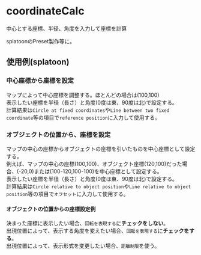 # coordinateCalc  
  
中心とする座標、半径、角度を入力して座標を計算  
  
splatoonのPreset製作等に。  
  
## 使用例(splatoon)  
  
### 中心座標から座標を設定  
  
マップによって中心座標を調整する。ほとんどの場合は(100,100)  
表示したい座標を半径（長さ）と角度(0度は東、90度は北)で設定する。  
計算結果は`Circle at fixed coordinates`や`Line between two fixed coordinate`等の項目で`reference position`に入力して使用する。  
### オブジェクトの位置から、座標を設定  
  
マップの中心の座標からオブジェクトの座標を引いたものを中心座標として設定する。  
例えば、マップの中心の座標(100,100)、オブジェクト座標(120,100)だった場合、(-20,0)または(100-120,100-100)を中心座標として設定する。  
表示したい座標を半径（長さ）と角度(0度は東、90度は北)で設定する。  
計算結果は`Circle relative to object position`や`Line relative to object position`等の項目で`オフセット`に入力して使用する。  
  
#### オブジェクトの位置からの座標設定例
決まった座標に表示したい場合、`回転を表現する`に**チェックをしない**。  
出現位置によって、表示する角度を変えたい場合、`回転を表現する`に**チェックをする**。  
出現位置によって、表示形式を変更したい場合、`距離制限`を使う。  